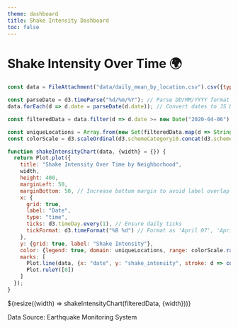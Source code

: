 ```yaml
---
theme: dashboard
title: Shake Intensity Dashboard
toc: false
---
```


# Shake Intensity Over Time 🌍

<!-- Load the data -->

```js
const data = FileAttachment("data/daily_mean_by_location.csv").csv({typed: true});
```

<!-- Fix Date Formatting & Filter Data for the Required Date Range -->

```js
const parseDate = d3.timeParse("%d/%m/%Y"); // Parse DD/MM/YYYY format
data.forEach(d => d.date = parseDate(d.date)); // Convert dates to JS Date objects

const filteredData = data.filter(d => d.date >= new Date("2020-04-06") && d.date <= new Date("2020-04-10"));
```

<!-- Define a Unique Color Scale for Each Neighborhood -->

```js
const uniqueLocations = Array.from(new Set(filteredData.map(d => String(d.location))));
const colorScale = d3.scaleOrdinal(d3.schemeCategory10.concat(d3.schemeSet3, d3.schemePaired)).domain(uniqueLocations);
```

<!-- Function to Create the Line Chart with Unique Colors and Legend -->

```js
function shakeIntensityChart(data, {width} = {}) {
  return Plot.plot({
    title: "Shake Intensity Over Time by Neighborhood",
    width,
    height: 400,
    marginLeft: 50,
    marginBottom: 50, // Increase bottom margin to avoid label overlap
    x: {
      grid: true,
      label: "Date",
      type: "time",
      ticks: d3.timeDay.every(1), // Ensure daily ticks
      tickFormat: d3.timeFormat("%B %d") // Format as 'April 07', 'April 08', etc.
    },
    y: {grid: true, label: "Shake Intensity"},
    color: {legend: true, domain: uniqueLocations, range: colorScale.range()},
    marks: [
      Plot.line(data, {x: "date", y: "shake_intensity", stroke: d => colorScale(String(d.location)), strokeWidth: 2, tip: true}),
      Plot.ruleY([0])
    ]
  });
}
```

<!-- Display the Line Chart -->

<div class="grid grid-cols-1">
  <div class="card">
    ${resize((width) => shakeIntensityChart(filteredData, {width}))}
  </div>
</div>

Data Source: Earthquake Monitoring System